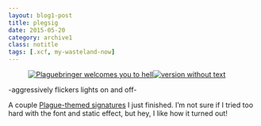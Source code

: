 ```yaml
---
layout: blog1-post
title: plegsig
date: 2015-05-20
category: archive1
class: notitle
tags: [.xcf, my-wasteland-now]
---
```

<figure><a href="{%include url.html%}/assets/blog1/posts/sig-notext.png"><img src="{%include url.html%}/assets/blog1/posts/sig-notext.png" alt="Plaguebringer welcomes you to hell"/></a><a href="{%include url.html%}/assets/blog1/posts/sig-notext.png"><img src="{%include url.html%}/assets/blog1/posts/sig-notext.png" alt="version without text"/></a></figure>

-aggressively flickers lights on and off-

A couple [Plague-themed signatures](https://href.li/?http://www1.flightrising.com/forums/fl2/1104521/13#11055571) I just finished. I’m not sure if I tried too hard with the font and static effect, but hey, I like how it turned out!